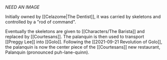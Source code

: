*NEED AN IMAGE*

Initially owned by [[Celazome|The Dentist]], it was carried by skeletons and controlled by a "rod of command". 

Eventually the skeletons are given to [[Characters/The Barista]] and replaced by [[Courtesans]]. The palanquin is then used to transport [[Preggy Lee]] into [[Golo]]. Following the [[2021-09-21 Revolution of Golo]], the palanquin is now the center piece of the [[Courtesans]] new restaurant, Palanquin (pronounced puh-lane-quinn).
